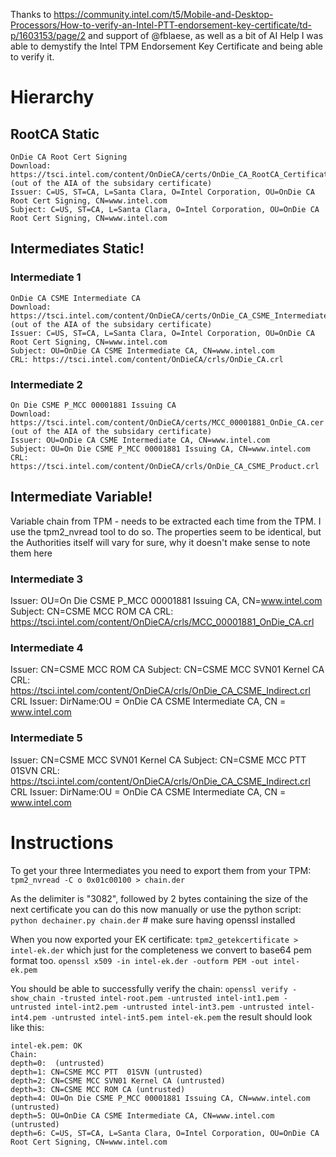 Thanks to https://community.intel.com/t5/Mobile-and-Desktop-Processors/How-to-verify-an-Intel-PTT-endorsement-key-certificate/td-p/1603153/page/2 and support of @fblaese, as well as a bit of AI Help I was able to demystify the Intel TPM Endorsement Key Certificate and being able to verify it.

# Hierarchy

## RootCA Static
```
OnDie CA Root Cert Signing
Download: https://tsci.intel.com/content/OnDieCA/certs/OnDie_CA_RootCA_Certificate.cer (out of the AIA of the subsidary certificate)
Issuer: C=US, ST=CA, L=Santa Clara, O=Intel Corporation, OU=OnDie CA Root Cert Signing, CN=www.intel.com
Subject: C=US, ST=CA, L=Santa Clara, O=Intel Corporation, OU=OnDie CA Root Cert Signing, CN=www.intel.com
```

## Intermediates Static!

### Intermediate 1
```
OnDie CA CSME Intermediate CA
Download: https://tsci.intel.com/content/OnDieCA/certs/OnDie_CA_CSME_Intermediate.cer (out of the AIA of the subsidary certificate)
Issuer: C=US, ST=CA, L=Santa Clara, O=Intel Corporation, OU=OnDie CA Root Cert Signing, CN=www.intel.com
Subject: OU=OnDie CA CSME Intermediate CA, CN=www.intel.com
CRL: https://tsci.intel.com/content/OnDieCA/crls/OnDie_CA.crl
```

### Intermediate 2
```
On Die CSME P_MCC 00001881 Issuing CA
Download: https://tsci.intel.com/content/OnDieCA/certs/MCC_00001881_OnDie_CA.cer (out of the AIA of the subsidary certificate)
Issuer: OU=OnDie CA CSME Intermediate CA, CN=www.intel.com
Subject: OU=On Die CSME P_MCC 00001881 Issuing CA, CN=www.intel.com
CRL: https://tsci.intel.com/content/OnDieCA/crls/OnDie_CA_CSME_Product.crl
```

## Intermediate Variable!

Variable chain from TPM - needs to be extracted each time from the TPM. I use the tpm2_nvread tool to do so.
The properties seem to be identical, but the Authorities itself will vary for sure, why it doesn't make sense to note them here

### Intermediate 3

Issuer: OU=On Die CSME P_MCC 00001881 Issuing CA, CN=www.intel.com
Subject: CN=CSME MCC ROM CA
CRL: https://tsci.intel.com/content/OnDieCA/crls/MCC_00001881_OnDie_CA.crl

### Intermediate 4

Issuer: CN=CSME MCC ROM CA
Subject: CN=CSME MCC SVN01 Kernel CA
CRL: https://tsci.intel.com/content/OnDieCA/crls/OnDie_CA_CSME_Indirect.crl
CRL Issuer:  DirName:OU = OnDie CA CSME Intermediate CA, CN = www.intel.com

### Intermediate 5

Issuer: CN=CSME MCC SVN01 Kernel CA
Subject: CN=CSME MCC PTT 01SVN
CRL: https://tsci.intel.com/content/OnDieCA/crls/OnDie_CA_CSME_Indirect.crl
CRL Issuer: DirName:OU = OnDie CA CSME Intermediate CA, CN = www.intel.com

# Instructions

To get your three Intermediates you need to export them from your TPM:
`tpm2_nvread -C o 0x01c00100 > chain.der`

As the delimiter is "3082", followed by 2 bytes containing the size of the next certificate you can do this now manually or use the python script:
`python dechainer.py chain.der` # make sure having openssl installed

When you now exported your EK certificate:
`tpm2_getekcertificate > intel-ek.der`
which just for the completeness we convert to base64 pem format too.
`openssl x509 -in intel-ek.der -outform PEM -out intel-ek.pem`

You should be able to successfully verify the chain:
`openssl verify -show_chain -trusted intel-root.pem -untrusted intel-int1.pem -untrusted intel-int2.pem -untrusted intel-int3.pem -untrusted intel-int4.pem -untrusted intel-int5.pem intel-ek.pem`
the result should look like this:
```
intel-ek.pem: OK
Chain:
depth=0:  (untrusted)
depth=1: CN=CSME MCC PTT  01SVN (untrusted)
depth=2: CN=CSME MCC SVN01 Kernel CA (untrusted)
depth=3: CN=CSME MCC ROM CA (untrusted)
depth=4: OU=On Die CSME P_MCC 00001881 Issuing CA, CN=www.intel.com (untrusted)
depth=5: OU=OnDie CA CSME Intermediate CA, CN=www.intel.com (untrusted)
depth=6: C=US, ST=CA, L=Santa Clara, O=Intel Corporation, OU=OnDie CA Root Cert Signing, CN=www.intel.com
```
